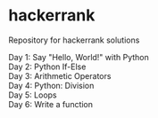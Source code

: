 # hackerrank
Repository for hackerrank solutions

Day 1: Say "Hello, World!" with Python   
Day 2: Python If-Else   
Day 3: Arithmetic Operators   
Day 4: Python: Division   
Day 5: Loops   
Day 6: Write a function
